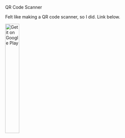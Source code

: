 QR Code Scanner

Felt like making a QR code scanner, so I did. Link below.

<a href='https://play.google.com/store/apps/details?id=com.thomasmcdonald.QRScanner&pcampaignid=pcampaignidMKT-Other-global-all-co-prtnr-py-PartBadge-Mar2515-1'><img alt='Get it on Google Play' src='https://play.google.com/intl/en_us/badges/static/images/badges/en_badge_web_generic.png' width="30%"/></a>
